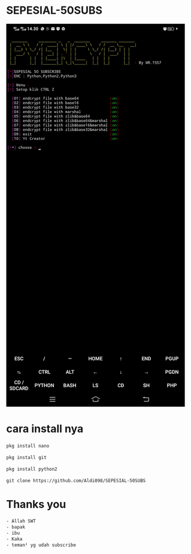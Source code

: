 # SEPESIAL-50SUBS

![Aldi098](https://github.com/Aldi098/SEPESIAL-50SUBS/blob/main/Screenshot_20210922_143011.jpg)

# cara install nya

```pkg install nano```

```pkg install git```

```pkg install python2```

```git clone https://github.com/Aldi098/SEPESIAL-50SUBS```

# Thanks you
```
- Allah SWT
- bapak
- ibu
- Kaka
- teman² yg udah subscribe
```
